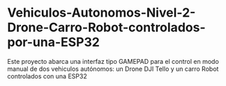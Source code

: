# Vehiculos-Autonomos-Nivel-2-Drone-Carro-Robot-controlados-por-una-ESP32
Este proyecto abarca una interfaz tipo GAMEPAD para el control en modo manual de dos vehiculos autónomos: un Drone DJI Tello y un carro Robot controlados con una ESP32
